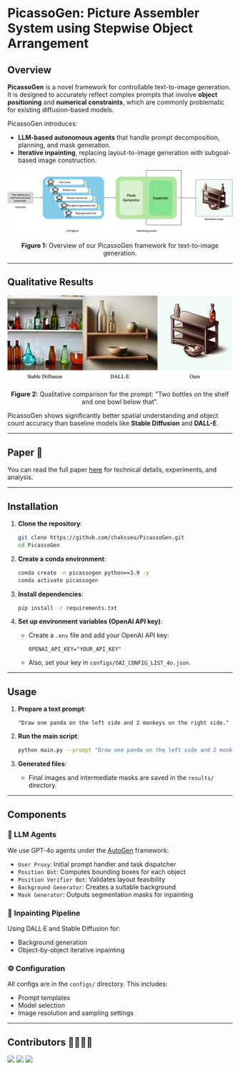 # PicassoGen: Picture Assembler System using Stepwise Object Arrangement

## Overview

**PicassoGen** is a novel framework for controllable text-to-image generation. It is designed to accurately reflect complex prompts that involve **object positioning** and **numerical constraints**, which are commonly problematic for existing diffusion-based models.

PicassoGen introduces:
- **LLM-based autonomous agents** that handle prompt decomposition, planning, and mask generation.
- **Iterative inpainting**, replacing layout-to-image generation with subgoal-based image construction.

<p align="center">
  <img src="assets/overall_architecture.png" alt="Architecture" width="700"/>
</p>

<p align="center"><b>Figure 1:</b> Overview of our PicassoGen framework for text-to-image generation.</p>

---

## Qualitative Results

<p align="center">
  <img src="assets/qualitative.png" alt="Qualitative Comparison" width="700"/>
</p>

<p align="center"><b>Figure 2:</b> Qualitative comparison for the prompt: "Two bottles on the shelf and one bowl below that".</p>

PicassoGen shows significantly better spatial understanding and object count accuracy than baseline models like **Stable Diffusion** and **DALL-E**.

---

## Paper 📄

You can read the full paper [here](./PicassoGen.pdf) for technical details, experiments, and analysis.

---

## Installation

1. **Clone the repository**:
    ```bash
    git clone https://github.com/chaksseu/PicassoGen.git
    cd PicassoGen
    ```

2. **Create a conda environment**:
    ```bash
    conda create -n picassogen python==3.9 -y
    conda activate picassogen
    ```

3. **Install dependencies**:
    ```bash
    pip install -r requirements.txt
    ```

4. **Set up environment variables (OpenAI API key)**:
    - Create a `.env` file and add your OpenAI API key:
      ```
      OPENAI_API_KEY="YOUR_API_KEY"
      ```
    - Also, set your key in `configs/OAI_CONFIG_LIST_4o.json`.

---

## Usage

1. **Prepare a text prompt**:
    ```text
    "Draw one panda on the left side and 2 monkeys on the right side."
    ```

2. **Run the main script**:
    ```bash
    python main.py --prompt "Draw one panda on the left side and 2 monkeys on the right side."
    ```

3. **Generated files**:
    - Final images and intermediate masks are saved in the `results/` directory.

---

## Components

### 🤖 LLM Agents

We use GPT-4o agents under the [AutoGen](https://github.com/microsoft/autogen) framework:

- `User Proxy`: Initial prompt handler and task dispatcher
- `Position Bot`: Computes bounding boxes for each object
- `Position Verifier Bot`: Validates layout feasibility
- `Background Generator`: Creates a suitable background
- `Mask Generator`: Outputs segmentation masks for inpainting

### 🎨 Inpainting Pipeline

Using DALL·E and Stable Diffusion for:
- Background generation
- Object-by-object iterative inpainting

### ⚙️ Configuration

All configs are in the `configs/` directory. This includes:
- Prompt templates
- Model selection
- Image resolution and sampling settings

---

## Contributors 👩‍💻👨‍💻

<a href="https://github.com/chaksseu"><img src="https://img.shields.io/badge/chaksseu-black?style=social-square&logo=github&logoColor=white"/></a>
<a href="https://github.com/csjihwanh"><img src="https://img.shields.io/badge/csjihwanh-black?style=social-square&logo=github&logoColor=white"/></a>
<a href="https://github.com/xwsa568"><img src="https://img.shields.io/badge/xwsa568-black?style=social-square&logo=github&logoColor=white"/></a>
